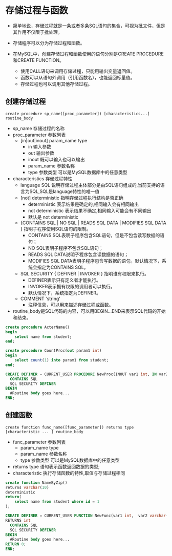 # 存储过程与函数

- 简单地说，存储过程就是一条或者多条SQL语句的集合，可视为批文件，但是其作用不仅限于批处理。

- 存储程序可以分为存储过程和函数。
- 在MySQL中，创建存储过程和函数使用的语句分别是CREATE PROCEDURE和CREATE FUNCTION。
  - 使用CALL语句来调用存储过程，只能用输出变量返回值。
  - 函数可以从语句外调用（引用函数名），也能返回标量值。
  - 存储过程也可以调用其他存储过程。

## 创建存储过程

`create procedure sp_name([proc_parameter])
[characteristics...] routine_body`

- sp_name 存储过程的名称
- proc_parameter 参数列表
  - [in|out|inout] param_name type
    - in 输入参数
    - out 输出参数
    - inout 既可以输入也可以输出
    - param_name 参数名称 
    - type 参数类型 可以是MySQL数据库中的任意类型
- characteristics 存储过程特性
  - language SQL 说明存储过程主体部分是由SQL语句组成的,当前支持的语言为SQL,SQL是language特性的唯一值
  - [not] deterministic 指明存储过程执行结构是否正确
    - deterministic 表示结果是确定的,相同输入会有相同输出 
    - not deterministic 表示结果不确定,相同输入可能会有不同输出
    - 默认是 not deterministic
  - {CONTAINS SQL | NO SQL | READS SQL DATA | MODIFIES SQL DATA } 指明子程序使用SQL语句的限制。
    - CONTAINS SQL表明子程序包含SQL语句，但是不包含读写数据的语句；
    - NO SQL表明子程序不包含SQL语句；
    - READS SQL DATA说明子程序包含读数据的语句；
    - MODIFIES SQL DATA表明子程序包含写数据的语句。默认情况下，系统会指定为CONTAINS SQL。
  - SQL SECURITY { DEFINER | INVOKER } 指明谁有权限来执行。
    - DEFINER表示只有定义者才能执行。
    - INVOKER表示拥有权限的调用者可以执行。
    - 默认情况下，系统指定为DEFINER。
  - COMMENT 'string'
    - 注释信息，可以用来描述存储过程或函数。
- routine_body是SQL代码的内容，可以用BEGIN…END来表示SQL代码的开始和结束。

```sql
create procedure ActerName()
begin
	select name from student;
end;

create procedure CountProc(out param1 int)
begin
	select count(1) into param1 from student;
end;

CREATE DEFINER = CURRENT_USER PROCEDURE NewProc(INOUT var1 int, IN var2 varchar(2))
  CONTAINS SQL
  SQL SECURITY DEFINER
BEGIN
  #Routine body goes here...
END;
```

## 创建函数

`create function func_name([func_parameter])
returns type 
[characteristic ... ] routine_body `

- func_parameter 参数列表	
  -  param_name type
    - param_name 参数名称
    - type 参数类型 可以是MySQL数据库中的任意类型 
- returns type 语句表示函数返回数据的类型;
- characteristic 执行存储函数的特性,取值与存储过程相同

```SQL
create function NameByZip()
returns varchar(10)
deterministic
return(
	select name from student where id = 1
);

CREATE DEFINER = CURRENT_USER FUNCTION NewFunc(var1 int,  var2 varchar(20))
RETURNS int
  CONTAINS SQL
  SQL SECURITY DEFINER
BEGIN
  #Routine body goes here...
RETURN 0;
END;
```

